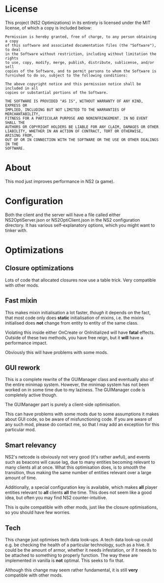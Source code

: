 # License

This project (NS2 Optimizations) in its entirety is licensed under the MIT
license, of which a copy is included below:
```
Permission is hereby granted, free of charge, to any person obtaining a copy
of this software and associated documentation files (the "Software"), to deal
in the Software without restriction, including without limitation the rights
to use, copy, modify, merge, publish, distribute, sublicense, and/or sell
copies of the Software, and to permit persons to whom the Software is
furnished to do so, subject to the following conditions:

The above copyright notice and this permission notice shall be included in all
copies or substantial portions of the Software.

THE SOFTWARE IS PROVIDED "AS IS", WITHOUT WARRANTY OF ANY KIND, EXPRESS OR
IMPLIED, INCLUDING BUT NOT LIMITED TO THE WARRANTIES OF MERCHANTABILITY,
FITNESS FOR A PARTICULAR PURPOSE AND NONINFRINGEMENT. IN NO EVENT SHALL THE
AUTHORS OR COPYRIGHT HOLDERS BE LIABLE FOR ANY CLAIM, DAMAGES OR OTHER
LIABILITY, WHETHER IN AN ACTION OF CONTRACT, TORT OR OTHERWISE, ARISING FROM,
OUT OF OR IN CONNECTION WITH THE SOFTWARE OR THE USE OR OTHER DEALINGS IN THE
SOFTWARE.
```

# About
This mod just improves performance in NS2 (a game).

# Configuration
Both the client and the server will have a file called either NS2OptiServer.json
or NS2OptiClient.json in the NS2 configuration directory. It has various self-explanatory
options, which you might want to tinker with.

# Optimizations

## Closure optimizations
Lots of code that allocated closures now use a table trick.
Very compatible with other mods.

## Fast mixin
This makes mixin initialisation a lot faster, *though* it depends
on the fact, that most code only does **static** initialisation
of mixins, i.e. the mixins initialised does **not** change from entity
to entity of the same class.

Violating this inside either OnCreate or OnInitialized will have **fatal** effects.
Outside of these two methods, you have free reign, but it **will** have a performance impact.

Obviously this will have problems with some mods.

## GUI rework
This is a complete rewrite of the GUIManager class and eventually also
of the entire minimap system. However, the minimap system has not been worked on
in some time due to my laziness.
The GUIManager code is completely active though.

The GUIManager part is purely a client-side optimisation.

This can have problems with some mods due to some assumptions it makes about GUI code,
so be aware of misfunctioning code.
If you are aware of any such mod, please do contact me, so that I may add an exception for
this particular mod.

## Smart relevancy
NS2's netcode is obviously not very good (it's rather awful), and events such
as beacons will cause lag, due to many entities becoming relevant to many clients all
at once.
What this optimisation does, is to *smooth* the transition, thus making the same number
of entities relevant over a large amount of time.

Additionally, a special configuration key is available, which makes **all** player entities
relevant to **all** clients **all** the time. This does not seem like a good idea, but often
you may find NS2 counter-intuitive.

This is quite compatible with other mods, just like the closure optimisations, so you
should have few worries.

## Tech
This change just optimises tech data look-ups. A tech data look-up could e.g. be
checking the health of a particular technology, such as a hive.
It could be the amount of armor, whether it needs infestation, or if it needs
to be attached to something to properly function.
The way these are implemented in vanilla is **not** optimal. This seeks to fix that.

Although this change may seem rather fundamental, it is still **very** compatible with
other mods.
